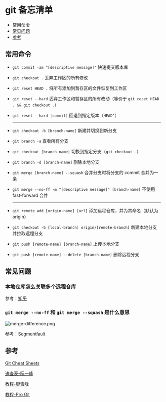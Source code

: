 # git 备忘清单

- [常用命令](#常用命令)
- [常见问题](#常见问题)
- [参考](#参考)

## 常用命令

- `git commit -am "[descriptive message]"` 快速提交版本库

- `git checkout .` 丢弃工作区的所有修改

- `git reset HEAD .` 将所有添加到暂存区的文件恢复到工作区

- `git reset --hard` 丢弃工作区和暂存区的所有改动（等价于 `git reset HEAD . && git checkout .`）

- `git reset --hard [commit]` 回退到指定版本（`HEAD^`）

  ---

- `git checkout -b [branch-name]` 新建并切换到新分支

- `git branch -a` 查看所有分支

- `git checkout [branch-name]` 切换到指定分支（`git checkout -`）

- `git branch -d [branch-name]` 删除本地分支

- `git merge [branch-name] --squash` 合并分支时将分支的 commit 合并为一条

- `git merge --no-ff -m "[descriptive message]" [branch-name]` 不使用 fast-forward 合并

  ---

- `git remote add [origin-name] [url]` 添加远程仓库，并为其命名（默认为 origin）

- `git checkout -b [local-branch] origin/[remote-branch]` 新建本地分支并拉取远程分支

- `git push [remote-name] [branch-name]` 上传本地分支

- `git push [remote-name] --delete [branch-name]` 删除远程分支

## 常见问题

### 本地仓库怎么关联多个远程仓库

参考：[知乎](https://www.zhihu.com/question/46543115/answer/101761754)

### `git merge --no-ff` 和 `git merge --squash` 是什么意思

![merge-difference.png](https://i.loli.net/2019/03/19/5c90e04054b06.png)

参考：[Segmentfault](https://segmentfault.com/q/1010000002477106/a-1020000002519351)

## 参考

[Git Cheat Sheets](https://github.github.com/training-kit/)

[速查表-阮一峰](http://www.ruanyifeng.com/blog/2015/12/git-cheat-sheet.html)

[教程-廖雪峰](https://www.liaoxuefeng.com/wiki/0013739516305929606dd18361248578c67b8067c8c017b000)

[教程-Pro Git](https://git-scm.com/book/en/v2)

